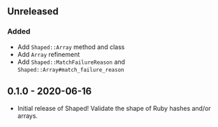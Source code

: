 ## Unreleased
### Added
- Add `Shaped::Array` method and class
- Add `Array` refinement
- Add `Shaped::MatchFailureReason` and `Shaped::Array#match_failure_reason`

## 0.1.0 - 2020-06-16
- Initial release of Shaped! Validate the shape of Ruby hashes and/or arrays.
